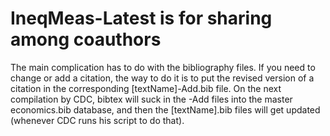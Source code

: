 # IneqMeas-Latest is for sharing among coauthors

The main complication has to do with the bibliography files. If you need to change or add a citation, the way to do it is to put the revised version of a citation in the corresponding [textName]-Add.bib file. On the next compilation by CDC, bibtex will suck in the -Add files into the master economics.bib database, and then the [textName].bib files will get updated (whenever CDC runs his script to do that).

